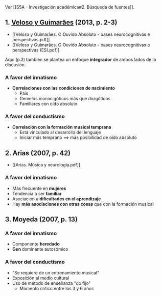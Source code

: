 Ver [[S5A - Investigación académica#2. Búsqueda de fuentes]].

## 1. [Veloso y Guimarães](https://www.scielo.br/j/pusf/a/DpM48FTvKyvPGfVMJRRwkbd/) (2013, p. 2-3)

- [[Veloso y Guimarães. O Ouvido Absoluto - bases neurocognitivas e perspectivas.pdf]]
- [[Veloso y Guimarães. O Ouvido Absoluto - bases neurocognitivas e perspectivas (ES).pdf]]

Aquí (p.3) también se plantea un enfoque **integrador** de ambos lados de la discusión.

### A favor del innatismo

- **Correlaciones con las condiciones de nacimiento**
	- País
	- Gemelos monocigóticos más que dicigóticos
	- Familiares con oído absoluto

### A favor del conductismo

- **Correlación con la formación musical temprana**
	- Está vinculado al desarrollo del lenguaje
	- Iniciar más temprano $\implies$ más posibilidad de oído absoluto

## 2. Arias (2007, p. 42)

- [[Arias. Música y neurología.pdf]]

### A favor del innatismo

- Más frecuente en **mujeres**
- Tendencia a ser **familiar**
- Asociación a **dificultades en el aprendizaje**
- Hay **más asociaciones con otras cosas** que con la formación musical

## 3. Moyeda (2007, p. 13)

### A favor del innatismo

- Componente **heredado**
- **Gen** dominante autosómico

### A favor del conductismo

- "Se requiere de un entrenamiento musical"
- Exposición al medio cultural
- Uso de método de enseñanza "do fijo"
	- Momento crítico entre los 3 y 6 años
